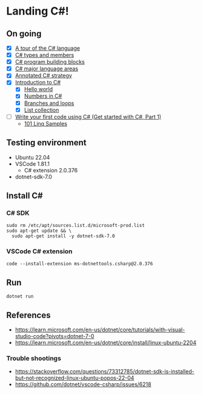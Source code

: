 # Landing C#!
## On going
- [x] [A tour of the C# language](https://learn.microsoft.com/en-us/dotnet/csharp/tour-of-csharp/)
- [x] [C# types and members](https://learn.microsoft.com/en-us/dotnet/csharp/tour-of-csharp/types)
- [x] [C# program building blocks](https://learn.microsoft.com/en-us/dotnet/csharp/tour-of-csharp/program-building-blocks)
- [x] [C# major language areas](https://learn.microsoft.com/en-us/dotnet/csharp/tour-of-csharp/features)
- [x] [Annotated C# strategy](https://learn.microsoft.com/en-us/dotnet/csharp/tour-of-csharp/strategy)
- [x] [Introduction to C#](https://learn.microsoft.com/en-us/dotnet/csharp/tour-of-csharp/tutorials/)
  - [x] [Hello world](https://learn.microsoft.com/en-us/dotnet/csharp/tour-of-csharp/tutorials/hello-world)
  - [x] [Numbers in C#](https://learn.microsoft.com/en-us/dotnet/csharp/tour-of-csharp/tutorials/numbers-in-csharp)
  - [x] [Branches and loops](https://learn.microsoft.com/en-us/dotnet/csharp/tour-of-csharp/tutorials/branches-and-loops)
  - [x] [List collection](https://learn.microsoft.com/en-us/dotnet/csharp/tour-of-csharp/tutorials/list-collection)
- [ ] [Write your first code using C# (Get started with C#, Part 1)](https://learn.microsoft.com/en-us/training/paths/get-started-c-sharp-part-1/)
  - [101 Linq Samples](https://learn.microsoft.com/en-us/dotnet/csharp/tour-of-csharp/tutorials/#101-linq-samples)
## Testing environment
- Ubuntu 22.04
- VSCode 1.81.1
  - C# extension 2.0.376
- dotnet-sdk-7.0

## Install C#
### C# SDK
```
sudo rm /etc/apt/sources.list.d/microsoft-prod.list
sudo apt-get update && \
  sudo apt-get install -y dotnet-sdk-7.0
```
### VSCode C# extension
`code --install-extension ms-dotnettools.csharp@2.0.376`

## Run
`dotnet run`

## References
- https://learn.microsoft.com/en-us/dotnet/core/tutorials/with-visual-studio-code?pivots=dotnet-7-0
- https://learn.microsoft.com/en-us/dotnet/core/install/linux-ubuntu-2204

### Trouble shootings
- https://stackoverflow.com/questions/73312785/dotnet-sdk-is-installed-but-not-recognized-linux-ubuntu-popos-22-04
- https://github.com/dotnet/vscode-csharp/issues/6218
